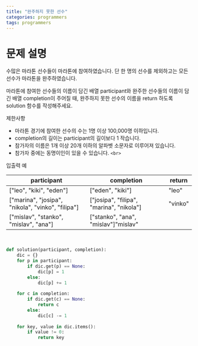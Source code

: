 ```yaml
---
title: "완주하지 못한 선수"
categories: programmers
tags: programmers
---
```

# 문제 설명

수많은 마라톤 선수들이 마라톤에 참여하였습니다.
단 한 명의 선수를 제외하고는 모든 선수가 마라톤을 완주하였습니다.

마라톤에 참여한 선수들의 이름이 담긴 배열 participant와
완주한 선수들의 이름이 담긴 배열 completion이 주어질 때,
완주하지 못한 선수의 이름을 return 하도록 solution 함수를 작성해주세요.

제한사항

- 마라톤 경기에 참여한 선수의 수는 1명 이상 100,000명 이하입니다.
- completion의 길이는 participant의 길이보다 1 작습니다.
- 참가자의 이름은 1개 이상 20개 이하의 알파벳 소문자로 이루어져 있습니다.
- 참가자 중에는 동명이인이 있을 수 있습니다.
  `<br>`

입출력 예

| participant                                       | completion                               | return  |
| ------------------------------------------------- | ---------------------------------------- | ------- |
| ["leo", "kiki", "eden"]                           | ["eden", "kiki"]                         | "leo"   |
| ["marina", "josipa", "nikola", "vinko", "filipa"] | ["josipa", "filipa", "marina", "nikola"] | "vinko" |
| ["mislav", "stanko", "mislav", "ana"]             | ["stanko", "ana", "mislav"]"mislav"      |         |

<br>

```python
def solution(participant, completion):
    dic = {}
    for p in participant:
        if dic.get(p) == None:
            dic[p] = 1
        else:
            dic[p] += 1
  
    for c in completion:
        if dic.get(c) == None:
            return c
        else:
            dic[c] -= 1
  
    for key, value in dic.items():
        if value != 0:
            return key
```
